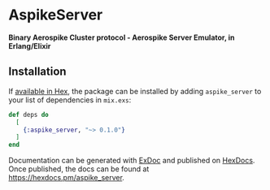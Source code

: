 # AspikeServer

**Binary Aerospike Cluster protocol - Aerospike Server Emulator, in Erlang/Elixir**

## Installation

If [available in Hex](https://hex.pm/docs/publish), the package can be installed
by adding `aspike_server` to your list of dependencies in `mix.exs`:

```elixir
def deps do
  [
    {:aspike_server, "~> 0.1.0"}
  ]
end
```

Documentation can be generated with [ExDoc](https://github.com/elixir-lang/ex_doc)
and published on [HexDocs](https://hexdocs.pm). Once published, the docs can
be found at <https://hexdocs.pm/aspike_server>.


